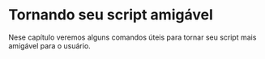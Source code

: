 # Tornando seu script amigável

Nese capítulo veremos alguns comandos úteis para tornar seu script
mais amigável para o usuário.
